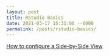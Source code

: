 ```yaml
---
layout: post
title: RStudio Basics
date: 2021-03-17 15:31:00 --0000
permalink: /posts/rstudio-basics/
---
```


[How to configure a Side-by-Side View](https://blog.rstudio.com/2020/10/21/rstudio-1-4-preview-multiple-source-columns/)